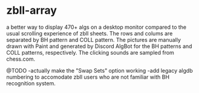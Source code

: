# zbll-array
a better way to display 470+ algs on a desktop monitor compared to the usual scrolling experience of zbll sheets. The rows and colums are separated by BH pattern and COLL pattern. The pictures are manually drawn with Paint and generated by Discord AlgBot for the BH patterns and COLL patterns, respectively. The clicking sounds are sampled from chess.com.

@TODO
-actually make the "Swap Sets" option working
-add legacy algdb numbering to accomodate zbll users who are not familiar with BH recognition system.
